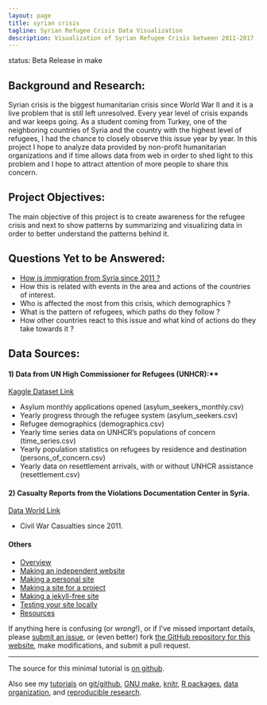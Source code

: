 ```yaml
---
layout: page
title: syrian crisis
tagline: Syrian Refugee Crisis Data Visualization
description: Visualization of Syrian Refugee Crisis between 2011-2017
---
```


status: Beta Release in make

## Background and Research:

Syrian crisis is the biggest humanitarian crisis since World War
II and it is a live problem that is still left unresolved. 
Every year level of crisis expands and war keeps going. 
As a student coming from Turkey, one of the neighboring countries 
of Syria and the country with the highest level of refugees,
I had the chance to closely observe this issue year by year.
In this project I hope to analyze data provided by non-profit
humanitarian organizations and if time allows data from web in
order to shed light to this problem and I hope to attract 
attention of more people to share this concern. 

## Project Objectives:

The main objective of this project is to create awareness for
the refugee crisis and next to show patterns by summarizing and
visualizing data in order to better understand the patterns behind it. 

## Questions Yet to be Answered:

- [How is immigration from Syria since 2011 ?](https://github.com/KeremTurgutlu/syrian_crisis/blob/master/Syrian%20Refugee%20Crisis%20-%20Sandbox.ipynb) 
- How this is related with events in the area and actions of the countries of interest.
- Who is affected the most from this crisis, which demographics ?
- What is the pattern of refugees, which paths do they follow ?
- How other countries react to this issue and what kind of actions do they take towards it ?


## Data Sources:

#### 1) Data from UN High Commissioner for Refugees (UNHCR):**

[Kaggle Dataset Link](https://www.kaggle.com/unitednations/refugee-data)

- Asylum monthly applications opened (asylum_seekers_monthly.csv)
- Yearly progress through the refugee system (asylum_seekers.csv)
- Refugee demographics (demographics.csv)
- Yearly time series data on UNHCR’s populations of concern (time_series.csv)
- Yearly population statistics on refugees by residence and destination (persons_of_concern.csv)
- Yearly data on resettlement arrivals, with or without UNHCR assistance (resettlement.csv)

#### 2) Casualty Reports from the Violations Documentation Center in Syria.

[Data World Link](https://data.world/polymathic/casualties-of-the-syrian-civil-war)

- Civil War Casualties since 2011.

#### Others


- [Overview](pages/overview.html)
- [Making an independent website](pages/independent_site.html)
- [Making a personal site](pages/user_site.html)
- [Making a site for a project](pages/project_site.html)
- [Making a jekyll-free site](pages/nojekyll.html)
- [Testing your site locally](pages/local_test.html)
- [Resources](pages/resources.html)

If anything here is confusing (or _wrong_!), or if I've missed
important details, please
[submit an issue](https://github.com/kbroman/simple_site/issues), or (even
better) fork [the GitHub repository for this website](https://github.com/kbroman/simple_site),
make modifications, and submit a pull request.

---

The source for this minimal tutorial is [on github](https://github.com/kbroman/simple_site).

Also see my [tutorials](http://kbroman.org/pages/tutorials) on
[git/github](http://kbroman.org/github_tutorial),
[GNU make](http://kbroman.org/minimal_make),
[knitr](http://kbroman.org/knitr_knutshell),
[R packages](http://kbroman.org/pkg_primer),
[data organization](http://kbroman.org/dataorg),
and [reproducible research](http://kbroman.org/steps2rr).
